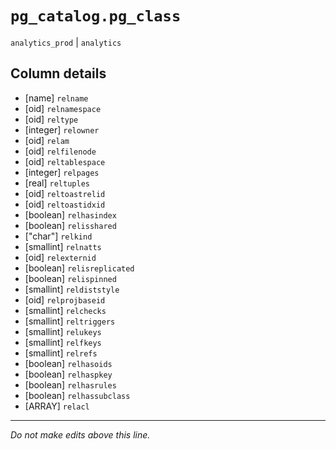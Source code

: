 # `pg_catalog.pg_class`
`analytics_prod` | `analytics`

## Column details
* [name]      `relname`
* [oid]       `relnamespace`
* [oid]       `reltype`
* [integer]   `relowner`
* [oid]       `relam`
* [oid]       `relfilenode`
* [oid]       `reltablespace`
* [integer]   `relpages`
* [real]      `reltuples`
* [oid]       `reltoastrelid`
* [oid]       `reltoastidxid`
* [boolean]   `relhasindex`
* [boolean]   `relisshared`
* ["char"]    `relkind`
* [smallint]  `relnatts`
* [oid]       `relexternid`
* [boolean]   `relisreplicated`
* [boolean]   `relispinned`
* [smallint]  `reldiststyle`
* [oid]       `relprojbaseid`
* [smallint]  `relchecks`
* [smallint]  `reltriggers`
* [smallint]  `relukeys`
* [smallint]  `relfkeys`
* [smallint]  `relrefs`
* [boolean]   `relhasoids`
* [boolean]   `relhaspkey`
* [boolean]   `relhasrules`
* [boolean]   `relhassubclass`
* [ARRAY]     `relacl`

-------------------------------------------------------------------------------
*Do not make edits above this line.*
